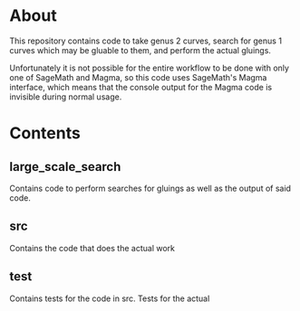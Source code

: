 # About 
This repository contains code to take genus 2 curves, search for genus 1 curves which may be gluable to them, and perform the actual gluings.

Unfortunately it is not possible for the entire workflow to be done with only one of SageMath and Magma, so this code uses SageMath's Magma interface, which means that the console output for the Magma code is invisible during normal usage.

# Contents

## large_scale_search

Contains code to perform searches for gluings as well as the output of said code.

## src

Contains the code that does the actual work

## test

Contains tests for the code in src. Tests for the actual 